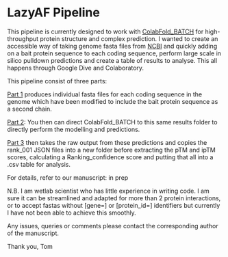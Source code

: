 # LazyAF Pipeline

This pipeline is currently designed to work with [ColabFold_BATCH](https://github.com/sokrypton/ColabFold) for high-throughput protein structure and complex prediction. I wanted to create an accessible way of taking genome fasta files from [NCBI](https://www.ncbi.nlm.nih.gov/) and quickly adding on a bait protein sequence to each coding sequence, perform large scale in silico pulldown predictions and create a table of results to analyse. This all happens through Google Dive and Colaboratory.

This pipeline consist of three parts: 

[Part 1](https://colab.research.google.com/drive/1a5d7xraEK4Iv3Ecmmjb1opnU5jwXRW_a) produces individual fasta files for each coding sequence in the genome which have been modified to include the bait protein sequence as a second chain.

[Part 2](https://github.com/sokrypton/ColabFold): You then can direct ColabFold_BATCH to this same results folder to directly perform the modelling and predictions.

[Part 3](https://colab.research.google.com/drive/1j7WJLcUHTR8BrjkWDaU549rFk6X5Zu18) then takes the raw output from these predictions and copies the rank_001 JSON files into a new folder before extracting the pTM and ipTM scores, calculating a Ranking_confidence score and putting that all into a .csv table for analysis.

For details, refer to our manuscript: in prep

N.B. I am wetlab scientist who has little experience in writing code. I am sure it can be streamlined and adapted for more than 2 protein interactions, or to accept fastas without [gene=] or [protein_id=] identifiers but currently I have not been able to achieve this smoothly.

Any issues, queries or comments please contact the corresponding author of the manuscript.

Thank you,
Tom
